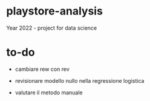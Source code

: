 # playstore-analysis
Year 2022 - project for data science

# to-do
- cambiare rew con rev

- revisionare modello nullo nella regressione logistica

- valutare il metodo manuale 
